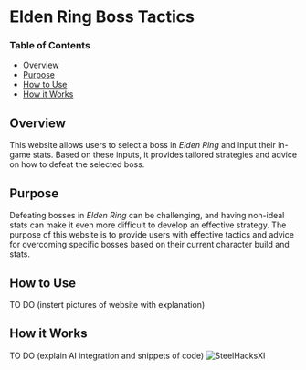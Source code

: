 # Elden Ring Boss Tactics

### Table of Contents
- [Overview](#overview)
- [Purpose](#purpose)
- [How to Use](#how-to-use)
- [How it Works](#how-it-works)

## Overview
This website allows users to select a boss in *Elden Ring* and input their in-game stats. Based on these inputs, it provides tailored strategies and advice on how to defeat the selected boss.

## Purpose
Defeating bosses in *Elden Ring* can be challenging, and having non-ideal stats can make it even more difficult to develop an effective strategy. The purpose of this website is to provide users with effective tactics and advice for overcoming specific bosses based on their current character build and stats.

## How to Use
TO DO
(instert pictures of website with explanation)

## How it Works
TO DO
(explain AI integration and snippets of code)
![SteelHacksXI](https://github.com/user-attachments/assets/046acb59-68e9-4c6e-bea0-0178a3dc52c6)


